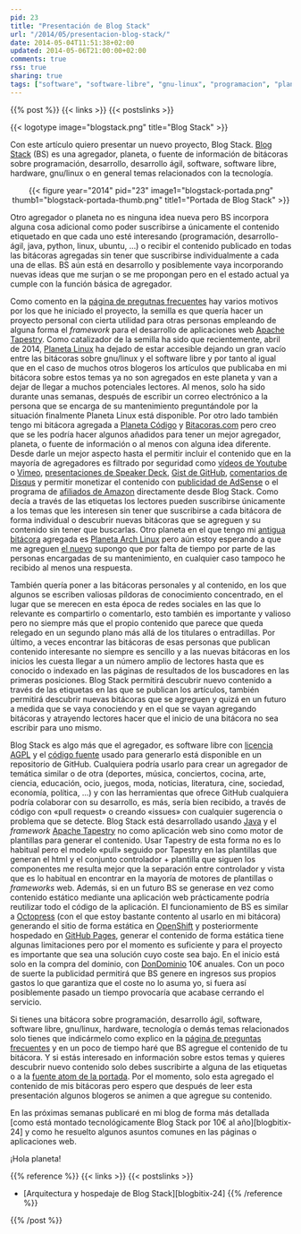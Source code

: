 ```yaml
---
pid: 23
title: "Presentación de Blog Stack"
url: "/2014/05/presentacion-blog-stack/"
date: 2014-05-04T11:51:38+02:00
updated: 2014-05-06T21:00:00+02:00
comments: true
rss: true
sharing: true
tags: ["software", "software-libre", "gnu-linux", "programacion", "planeta-linux", "planeta-codigo", "blog-stack"]
---
```


{{% post %}}
{{< links >}}
{{< postslinks >}}

{{< logotype image="blogstack.png" title="Blog Stack" >}}

Con este artículo quiero presentar un nuevo proyecto, Blog Stack. [Blog Stack](http://www.blogstack.info/) (BS) es una agregador, planeta, o fuente de información de bitácoras sobre programación, desarrollo, desarrollo ágil, software, software libre, hardware, gnu/linux o en general temas relacionados con la tecnología.

<div class="media" style="text-align: center;">
	{{< figure year="2014" pid="23"
        image1="blogstack-portada.png" thumb1="blogstack-portada-thumb.png" title1="Portada de Blog Stack" >}}
</div>

Otro agregador o planeta no es ninguna idea nueva pero BS incorpora alguna cosa adicional como poder suscribirse a únicamente el contenido etiquetado en que cada uno esté interesando (programación, desarrollo-ágil, java, python, linux, ubuntu, ...) o recibir el contenido publicado en todas las bitácoras agregadas sin tener que suscribirse individualmente a cada una de ellas. BS aún está en desarrollo y posiblemente vaya incorporando nuevas ideas que me surjan o se me propongan pero en el estado actual ya cumple con la función básica de agregador.

Como comento en la [página de pregutnas frecuentes](http://www.blogstack.info/faq) hay varios motivos por los que he iniciado el proyecto, la semilla es que quería hacer un proyecto personal con cierta utilidad para otras personas empleando de alguna forma el _framework_ para el desarrollo de aplicaciones web [Apache Tapestry](http://tapestry.apache.org/). Como catalizador de la semilla ha sido que recientemente, abril de 2014, [Planeta Linux](http://planetalinux.org/) ha dejado de estar accesible dejando un gran vacío entre las bitácoras sobre gnu/linux y el software libre y por tanto al igual que en el caso de muchos otros blogeros los artículos que publicaba en mi bitácora sobre estos temas ya no son agregados en este planeta y van a dejar de llegar a muchos potenciales lectores. Al menos, solo ha sido durante unas semanas, después de escribir un correo electrónico a la persona que se encarga de su mantenimiento preguntándole por la situación finalmente Planeta Linux está disponible. Por otro lado también tengo mi bitácora agregada a [Planeta Código](http://planetacodigo.com/) y [Bitacoras.com](http://bitacoras.com/) pero creo que se les podría hacer algunos añadidos para tener un mejor agregador, planeta, o fuente de información o al menos con alguna idea diferente. Desde darle un mejor aspecto hasta el permitir incluir el contenido que en la mayoría de agregadores es filtrado por seguridad como [vídeos de Youtube](https://www.youtube.com/) o [Vimeo](http://vimeo.com/), [presentaciones de Speaker Deck](http://speakerdeck.com/), [Gist de GitHub](http://gist.github.com/), [comentarios de Disqus](http://disqus.com/) y permitir monetizar el contenido con [publicidad de AdSense](https://www.google.com/adsense/) o el programa de [afiliados de Amazon](https://afiliados.amazon.es/) directamente desde Blog Stack. Como decía a través de las etiquetas los lectores pueden suscribirse únicamente a los temas que les interesen sin tener que suscribirse a cada bitácora de forma individual o descubrir nuevas bitácoras que se agreguen y su contenido sin tener que buscarlas. Otro planeta en el que tengo mi [antigua bitácora](https://elblogdepicodev.blogspot.com.es/) agregada es [Planeta Arch Linux](http://planeta.archlinux-es.org/) pero aún estoy esperando a que me agreguen [el nuevo](https://picodotdev.github.io/blog-bitix/) supongo que por falta de tiempo por parte de las personas encargadas de su mantenimiento, en cualquier caso tampoco he recibido al menos una respuesta.

También quería poner a las bitácoras personales y al contenido, en los que algunos se escriben valiosas píldoras de conocimiento concentrado, en el lugar que se merecen en esta época de redes sociales en las que lo relevante es compartirlo o comentarlo, esto también es importante y valioso pero no siempre más que el propio contenido que parece que queda relegado en un segundo plano más allá de los titulares o entradillas. Por último, a veces encontrar las bitácoras de esas personas que publican contenido interesante no siempre es sencillo y a las nuevas bitácoras en los inicios les cuesta llegar a un número amplio de lectores hasta que es conocido o indexado en las páginas de resultados de los buscadores en las primeras posiciones. Blog Stack permitirá descubrir nuevo contenido a través de las etiquetas en las que se publican los artículos, también permitirá descubrir nuevas bitácoras que se agreguen y quizá en un futuro a medida que se vaya conociendo y en el que se vayan agregando bitácoras y atrayendo lectores hacer que el inicio de una bitácora no sea escribir para uno mismo.

Blog Stack es algo más que el agregador, es software libre con [licencia AGPL](http://www.gnu.org/licenses/agpl-3.0.html) y el [código fuente](https://github.com/picodotdev/blog-stack) usado para generarlo está disponible en un repositorio de GitHub. Cualquiera podría usarlo para crear un agregador de temática similar o de otra (deportes, música, conciertos, cocina, arte, ciencia, educación, ocio, juegos, moda, noticias, literatura, cine, sociedad, economía, política, ...) y con las herramientas que ofrece GitHub cualquiera podría colaborar con su desarrollo, es más, sería bien recibido, a través de código con «pull request» o creando «issues» con cualquier sugerencia o problema que se detecte. Blog Stack está desarrollado usando [Java](https://www.oracle.com/es/technologies/java/overview/index.html) y el _framework_ [Apache Tapestry](http://tapestry.apache.org/) no como aplicación web sino como motor de plantillas para generar el contenido. Usar Tapestry de esta forma no es lo habitual pero el modelo «pull» seguido por Tapestry en las plantillas que generan el html y el conjunto controlador + plantilla que siguen los componentes me resulta mejor que la separación entre controlador y vista que es lo habitual en encontrar en la mayoría de motores de plantillas o _frameworks_ web. Además, si en un futuro BS se generase en vez como contenido estático mediante una aplicación web prácticamente podría reutilizar todo el código de la aplicación. El funcionamiento de BS es similar a [Octopress](http://octopress.org/) (con el que estoy bastante contento al usarlo en mi bitácora) generando el sitio de forma estática en [OpenShift](https://www.openshift.com/) y posteriormente hospedado en [GitHub Pages](https://pages.github.com/), generar el contenido de forma estática tiene algunas limitaciones pero por el momento es suficiente y para el proyecto es importante que sea una solución cuyo coste sea bajo. En el inicio está solo en la compra del dominio, con [DonDominio](http://dondominio.com/) 10€ anuales. Con un poco de suerte la publicidad permitirá que BS genere en ingresos sus propios gastos lo que garantiza que el coste no lo asuma yo, si fuera así posiblemente pasado un tiempo provocaría que acabase cerrando el servicio.

Si tienes una bitácora sobre programación, desarrollo ágil, software, software libre, gnu/linux, hardware, tecnología o demás temas relacionados solo tienes que indicármelo como explico en la [página de preguntas frecuentes](http://www.blogstack.info/faq) y en un poco de tiempo haré que BS agregue el contenido de tu bitácora. Y si estás interesado en información sobre estos temas y quieres descubrir nuevo contenido solo debes suscribirte a alguna de las etiquetas o a la [fuente atom de la portada](http://www.blogstack.info/feed.atom.xml). Por el momento, solo esta agregado el contenido de mis bitácoras pero espero que después de leer esta presentación algunos blogeros se animen a que agregue su contenido.

En las próximas semanas publicaré en mi blog de forma más detallada [como está montado tecnológicamente Blog Stack por 10€ al año][blogbitix-24] y como he resuelto algunos asuntos comunes en las páginas o aplicaciones web.

¡Hola planeta!

{{% reference %}}
{{< links >}}
{{< postslinks >}}
* [Arquitectura y hospedaje de Blog Stack][blogbitix-24]
{{% /reference %}}

{{% /post %}}
